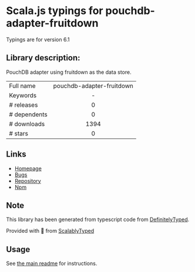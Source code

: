 
# Scala.js typings for pouchdb-adapter-fruitdown

Typings are for version 6.1

## Library description:
PouchDB adapter using fruitdown as the data store.

|                    |                 |
| ------------------ | :-------------: |
| Full name          | pouchdb-adapter-fruitdown |
| Keywords           | - |
| # releases         | 0 |
| # dependents       | 0 |
| # downloads        | 1394 |
| # stars            | 0 |

## Links
- [Homepage](https://github.com/pouchdb/pouchdb#readme)
- [Bugs](https://github.com/pouchdb/pouchdb/issues)
- [Repository](https://github.com/pouchdb/pouchdb)
- [Npm](https://www.npmjs.com/package/pouchdb-adapter-fruitdown)
    


## Note
This library has been generated from typescript code from [DefinitelyTyped](https://definitelytyped.org).

Provided with :purple_heart: from [ScalablyTyped](https://github.com/oyvindberg/ScalablyTyped)

## Usage
See [the main readme](../../readme.md) for instructions.


